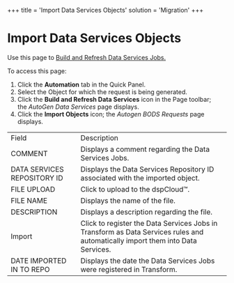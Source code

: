 +++
title = 'Import Data Services Objects'
solution = 'Migration'
+++

# Import Data Services Objects

<div class="use">

Use this page to [Build and Refresh Data Services
Jobs.](Build_and_Refresh_DS_Jobs)

</div>

To access this page:

1.  Click the **Automation** tab in the Quick Panel.
2.  Select the Object for which the request is being generated.
3.  Click the **Build and Refresh Data Services** icon in the Page
    toolbar; the *AutoGen Data Services* page displays.
4.  Click the **Import Objects** icon; the *Autogen BODS Requests* page
    displays.

|                             |                                                                                                                                |
| --------------------------- | ------------------------------------------------------------------------------------------------------------------------------ |
| Field                       | Description                                                                                                                    |
| COMMENT                     | Displays a comment regarding the Data Services Jobs.                                                                           |
| DATA SERVICES REPOSITORY ID | Displays the Data Services Repository ID associated with the imported object.                                                  |
| FILE UPLOAD                 | Click to upload to the dspCloud™.                                                                                              |
| FILE NAME                   | Displays the name of the file.                                                                                                 |
| DESCRIPTION                 | Displays a description regarding the file.                                                                                     |
| Import                      | Click to register the Data Services Jobs in Transform as Data Services rules and automatically import them into Data Services. |
| DATE IMPORTED IN TO REPO    | Displays the date the Data Services Jobs were registered in Transform.                                                         |
